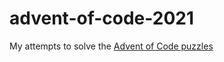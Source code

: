 # advent-of-code-2021
My attempts to solve the [Advent of Code puzzles](https://adventofcode.com/2021/)
